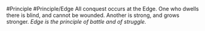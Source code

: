 #Principle #Principle/Edge
All conquest occurs at the Edge. One who dwells there is blind, and cannot be wounded. Another is strong, and grows stronger. *Edge is the principle of battle and of struggle.*